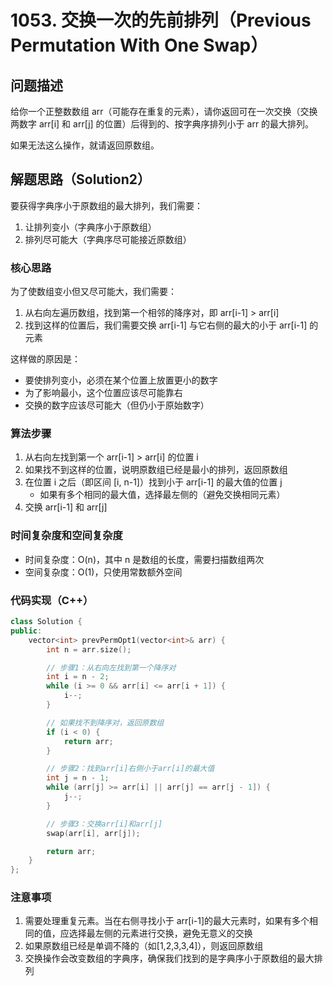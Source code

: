 # 1053. 交换一次的先前排列（Previous Permutation With One Swap）

## 问题描述

给你一个正整数数组 arr（可能存在重复的元素），请你返回可在一次交换（交换两数字 arr[i] 和 arr[j] 的位置）后得到的、按字典序排列小于 arr 的最大排列。

如果无法这么操作，就请返回原数组。

## 解题思路（Solution2）

要获得字典序小于原数组的最大排列，我们需要：

1. 让排列变小（字典序小于原数组）
2. 排列尽可能大（字典序尽可能接近原数组）

### 核心思路

为了使数组变小但又尽可能大，我们需要：

1. 从右向左遍历数组，找到第一个相邻的降序对，即 arr[i-1] > arr[i]
2. 找到这样的位置后，我们需要交换 arr[i-1] 与它右侧的最大的小于 arr[i-1] 的元素

这样做的原因是：

- 要使排列变小，必须在某个位置上放置更小的数字
- 为了影响最小，这个位置应该尽可能靠右
- 交换的数字应该尽可能大（但仍小于原始数字）

### 算法步骤

1. 从右向左找到第一个 arr[i-1] > arr[i] 的位置 i
2. 如果找不到这样的位置，说明原数组已经是最小的排列，返回原数组
3. 在位置 i 之后（即区间 [i, n-1]）找到小于 arr[i-1] 的最大值的位置 j
   - 如果有多个相同的最大值，选择最左侧的（避免交换相同元素）
4. 交换 arr[i-1] 和 arr[j]

### 时间复杂度和空间复杂度

- 时间复杂度：O(n)，其中 n 是数组的长度，需要扫描数组两次
- 空间复杂度：O(1)，只使用常数额外空间

### 代码实现（C++）

```cpp
class Solution {
public:
    vector<int> prevPermOpt1(vector<int>& arr) {
        int n = arr.size();

        // 步骤1：从右向左找到第一个降序对
        int i = n - 2;
        while (i >= 0 && arr[i] <= arr[i + 1]) {
            i--;
        }

        // 如果找不到降序对，返回原数组
        if (i < 0) {
            return arr;
        }

        // 步骤2：找到arr[i]右侧小于arr[i]的最大值
        int j = n - 1;
        while (arr[j] >= arr[i] || arr[j] == arr[j - 1]) {
            j--;
        }

        // 步骤3：交换arr[i]和arr[j]
        swap(arr[i], arr[j]);

        return arr;
    }
};
```

### 注意事项

1. 需要处理重复元素。当在右侧寻找小于 arr[i-1]的最大元素时，如果有多个相同的值，应选择最左侧的元素进行交换，避免无意义的交换
2. 如果原数组已经是单调不降的（如[1,2,3,3,4]），则返回原数组
3. 交换操作会改变数组的字典序，确保我们找到的是字典序小于原数组的最大排列
